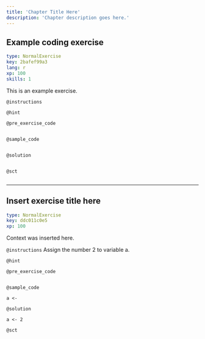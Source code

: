 ```yaml
---
title: 'Chapter Title Here'
description: 'Chapter description goes here.'
---
```


## Example coding exercise

```yaml
type: NormalExercise
key: 2bafef99a3
lang: r
xp: 100
skills: 1
```

This is an example exercise.

`@instructions`


`@hint`


`@pre_exercise_code`
```{r}

```

`@sample_code`
```{r}

```

`@solution`
```{r}

```

`@sct`
```{r}

```

---

## Insert exercise title here

```yaml
type: NormalExercise
key: ddc011c0e5
xp: 100
```

Context was inserted here. 

`@instructions`
Assign the number 2 to variable a.

`@hint`


`@pre_exercise_code`
```{r}

```

`@sample_code`
```{r}
a <- 
```

`@solution`
```{r}
a <- 2
```

`@sct`
```{r}

```
